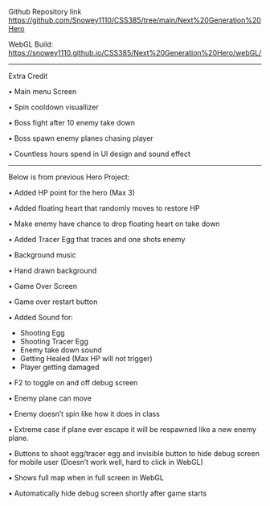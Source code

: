 Github Repository link
https://github.com/Snowey1110/CSS385/tree/main/Next%20Generation%20Hero

WebGL Build:
https://snowey1110.github.io/CSS385/Next%20Generation%20Hero/webGL/


------------------------------------------------------------------------------------------------------------------------------------------------

Extra Credit

•	Main menu Screen

•	Spin cooldown visuallizer

•	Boss fight after 10 enemy take down

•	Boss spawn enemy planes chasing player

•	Countless hours spend in UI design and sound effect

------------------------------------------------------------------------------------------------------------------------------------------------

Below is from previous Hero Project:

•	Added HP point for the hero (Max 3)

•	Added floating heart that randomly moves to restore HP

•	Make enemy have chance to drop floating heart on take down

•	Added Tracer Egg that traces and one shots enemy

•	Background music

•	Hand drawn background

•	Game Over Screen

•	Game over restart button

•	Added Sound for:

  -	Shooting Egg
  -	Shooting Tracer Egg
  -	Enemy take down sound
  -	Getting Healed (Max HP will not trigger)
  -	Player getting damaged
  
•	F2 to toggle on and off debug screen

•	Enemy plane can move

•	Enemy doesn’t spin like how it does in class

•	Extreme case if plane ever escape it will be respawned like a new enemy plane.

•	Buttons to shoot egg/tracer egg and invisible button to hide debug screen for mobile user (Doesn’t work well, hard to click in WebGL)

•	Shows full map when in full screen in WebGL

•	Automatically hide debug screen shortly after game starts
